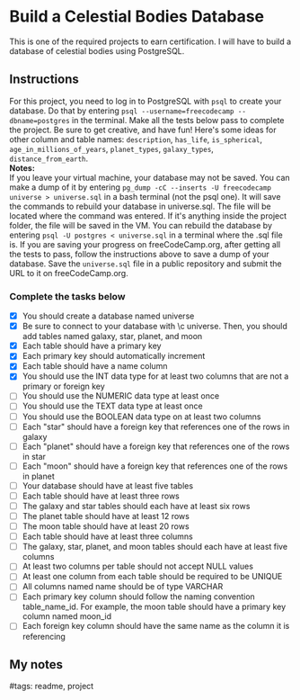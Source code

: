 # Build a Celestial Bodies Database

This is one of the required projects to earn certification. I will have to build a database of celestial bodies using PostgreSQL.

## Instructions

For this project, you need to log in to PostgreSQL with `psql` to create your database. Do that by entering `psql --username=freecodecamp --dbname=postgres` in the terminal. Make all the tests below pass to complete the project. Be sure to get creative, and have fun! Here's some ideas for other column and table names: `description`, `has_life`, `is_spherical`, `age_in_millions_of_years`, `planet_types`, `galaxy_types`, `distance_from_earth`.  
**Notes:**  
If you leave your virtual machine, your database may not be saved. You can make a dump of it by entering `pg_dump -cC --inserts -U freecodecamp universe > universe.sql` in a bash terminal (not the psql one). It will save the commands to rebuild your database in universe.sql. The file will be located where the command was entered. If it's anything inside the project folder, the file will be saved in the VM. You can rebuild the database by entering `psql -U postgres < universe.sql` in a terminal where the .sql file is. If you are saving your progress on freeCodeCamp.org, after getting all the tests to pass, follow the instructions above to save a dump of your database. Save the `universe.sql` file in a public repository and submit the URL to it on freeCodeCamp.org.

### Complete the tasks below

- [x]  You should create a database named universe
- [x]  Be sure to connect to your database with \c universe. Then, you should add tables named galaxy, star, planet, and moon
- [x]  Each table should have a primary key
- [x]  Each primary key should automatically increment
- [x]  Each table should have a name column
- [x]  You should use the INT data type for at least two columns that are not a primary or foreign key
- [ ]  You should use the NUMERIC data type at least once
- [ ]  You should use the TEXT data type at least once
- [ ]  You should use the BOOLEAN data type on at least two columns
- [ ]  Each "star" should have a foreign key that references one of the rows in galaxy
- [ ]  Each "planet" should have a foreign key that references one of the rows in star
- [ ]  Each "moon" should have a foreign key that references one of the rows in planet
- [ ]  Your database should have at least five tables
- [ ]  Each table should have at least three rows
- [ ]  The galaxy and star tables should each have at least six rows
- [ ]  The planet table should have at least 12 rows
- [ ]  The moon table should have at least 20 rows
- [ ]  Each table should have at least three columns
- [ ]  The galaxy, star, planet, and moon tables should each have at least five columns
- [ ]  At least two columns per table should not accept NULL values
- [ ]  At least one column from each table should be required to be UNIQUE
- [ ]  All columns named name should be of type VARCHAR
- [ ]  Each primary key column should follow the naming convention table_name_id. For example, the moon table should have a primary key column named moon_id
- [ ]  Each foreign key column should have the same name as the column it is referencing

## My notes



#tags: readme, project